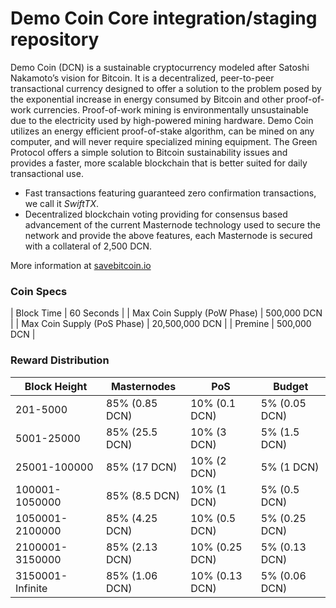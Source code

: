 Demo Coin Core integration/staging repository
=================================================

Demo Coin (DCN) is a sustainable cryptocurrency modeled after Satoshi Nakamoto’s vision for Bitcoin. It is a decentralized, peer-to-peer transactional currency designed to offer a solution to the problem posed by the exponential increase in energy consumed by Bitcoin and other proof-of-work currencies. Proof-of-work mining is environmentally unsustainable due to the electricity used by high-powered mining hardware. Demo Coin utilizes an energy efficient proof-of-stake algorithm, can be mined on any computer, and will never require specialized mining equipment. The Green Protocol offers a simple solution to Bitcoin sustainability issues and provides a faster, more scalable blockchain that is better suited for daily transactional use.

- Fast transactions featuring guaranteed zero confirmation transactions, we call it _SwiftTX_.
- Decentralized blockchain voting providing for consensus based advancement of the current Masternode
  technology used to secure the network and provide the above features, each Masternode is secured
  with a collateral of 2,500 DCN.

More information at [savebitcoin.io](http://www.savebitcoin.io)

### Coin Specs
| Block Time                  | 60 Seconds      |
| Max Coin Supply (PoW Phase) | 500,000 DCN    |
| Max Coin Supply (PoS Phase) | 20,500,000 DCN |
| Premine                     | 500,000 DCN    |

### Reward Distribution

| **Block Height** | **Masternodes**  | **PoS**          | **Budget**      |
|------------------|------------------|------------------|-----------------|
| 201-5000         | 85% (0.85 DCN)  | 10% (0.1 DCN)   | 5% (0.05 DCN)  |
| 5001-25000       | 85% (25.5 DCN)  | 10% (3 DCN)     | 5% (1.5 DCN)   |
| 25001-100000     | 85% (17 DCN)    | 10% (2 DCN)     | 5% (1 DCN)     |
| 100001-1050000   | 85% (8.5 DCN)   | 10% (1 DCN)     | 5% (0.5 DCN)   |
| 1050001-2100000  | 85% (4.25 DCN)  | 10% (0.5 DCN)   | 5% (0.25 DCN)  |
| 2100001-3150000  | 85% (2.13 DCN)  | 10% (0.25 DCN)  | 5% (0.13 DCN)  |
| 3150001-Infinite | 85% (1.06 DCN)  | 10% (0.13 DCN)  | 5% (0.06 DCN)  |
